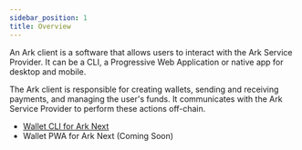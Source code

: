 ```yaml
---
sidebar_position: 1
title: Overview
---
```


An Ark client is a software that allows users to interact with the Ark Service Provider. It can be a CLI, a Progressive Web Application or native app for desktop and mobile. 

The Ark client is responsible for creating wallets, sending and receiving payments, and managing the user's funds. It communicates with the Ark Service Provider to perform these actions off-chain.

- [Wallet CLI for Ark Next](./cli)
- Wallet PWA for Ark Next (Coming Soon)



